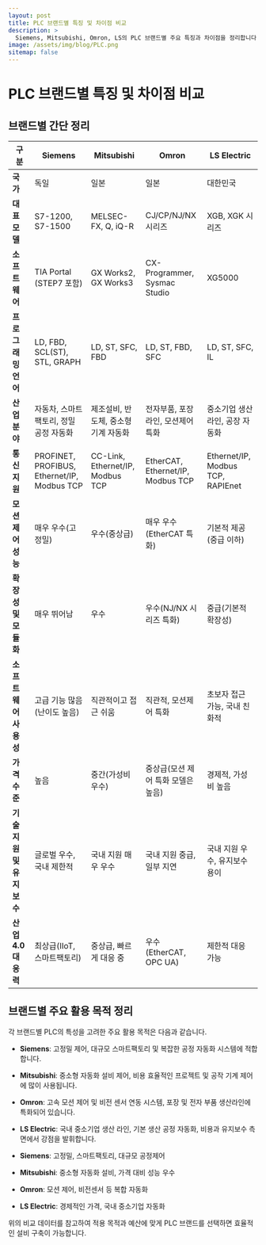 ```yaml
---
layout: post
title: PLC 브랜드별 특징 및 차이점 비교
description: >
  Siemens, Mitsubishi, Omron, LS의 PLC 브랜드별 주요 특징과 차이점을 정리합니다.
image: /assets/img/blog/PLC.png
sitemap: false
---
```


# PLC 브랜드별 특징 및 차이점 비교

## 브랜드별 간단 정리

| 구분               | Siemens                                     | Mitsubishi                       | Omron                             | LS Electric                       |
| ---------------- | ------------------------------------------- | -------------------------------- | --------------------------------- | --------------------------------- |
| **국가**           | 독일                                          | 일본                               | 일본                                | 대한민국                              |
| **대표 모델**        | S7-1200, S7-1500                            | MELSEC-FX, Q, iQ-R               | CJ/CP/NJ/NX 시리즈                   | XGB, XGK 시리즈                      |
| **소프트웨어**        | TIA Portal (STEP7 포함)                       | GX Works2, GX Works3             | CX-Programmer, Sysmac Studio      | XG5000                            |
| **프로그래밍 언어**     | LD, FBD, SCL(ST), STL, GRAPH                | LD, ST, SFC, FBD                 | LD, ST, FBD, SFC                  | LD, ST, SFC, IL                   |
| **산업분야**         | 자동차, 스마트팩토리, 정밀 공정 자동화                      | 제조설비, 반도체, 중소형 기계 자동화            | 전자부품, 포장라인, 모션제어 특화               | 중소기업 생산라인, 공장 자동화                 |
| **통신 지원**        | PROFINET, PROFIBUS, Ethernet/IP, Modbus TCP | CC-Link, Ethernet/IP, Modbus TCP | EtherCAT, Ethernet/IP, Modbus TCP | Ethernet/IP, Modbus TCP, RAPIEnet |
| **모션제어 성능**      | 매우 우수(고정밀)                                  | 우수(중상급)                          | 매우 우수(EtherCAT 특화)                | 기본적 제공(중급 이하)                     |
| **확장성 및 모듈화**    | 매우 뛰어남                                      | 우수                               | 우수(NJ/NX 시리즈 특화)                  | 중급(기본적 확장성)                       |
| **소프트웨어 사용성**    | 고급 기능 많음(난이도 높음)                            | 직관적이고 접근 쉬움                      | 직관적, 모션제어 특화                      | 초보자 접근 가능, 국내 친화적                 |
| **가격 수준**        | 높음                                          | 중간(가성비 우수)                       | 중상급(모션 제어 특화 모델은 높음)              | 경제적, 가성비 높음                       |
| **기술 지원 및 유지보수** | 글로벌 우수, 국내 제한적                              | 국내 지원 매우 우수                      | 국내 지원 중급, 일부 지연                   | 국내 지원 우수, 유지보수 용이                 |
| **산업4.0 대응력**    | 최상급(IIoT, 스마트팩토리)                           | 중상급, 빠르게 대응 중                    | 우수(EtherCAT, OPC UA)              | 제한적 대응 가능                         |

## 브랜드별 주요 활용 목적 정리

각 브랜드별 PLC의 특성을 고려한 주요 활용 목적은 다음과 같습니다.

* **Siemens**: 고정밀 제어, 대규모 스마트팩토리 및 복잡한 공정 자동화 시스템에 적합합니다.

* **Mitsubishi**: 중소형 자동화 설비 제어, 비용 효율적인 프로젝트 및 공작 기계 제어에 많이 사용됩니다.

* **Omron**: 고속 모션 제어 및 비전 센서 연동 시스템, 포장 및 전자 부품 생산라인에 특화되어 있습니다.

* **LS Electric**: 국내 중소기업 생산 라인, 기본 생산 공정 자동화, 비용과 유지보수 측면에서 강점을 발휘합니다.

* **Siemens**: 고정밀, 스마트팩토리, 대규모 공정제어

* **Mitsubishi**: 중소형 자동화 설비, 가격 대비 성능 우수

* **Omron**: 모션 제어, 비전센서 등 복합 자동화

* **LS Electric**: 경제적인 가격, 국내 중소기업 자동화

위의 비교 데이터를 참고하여 적용 목적과 예산에 맞게 PLC 브랜드를 선택하면 효율적인 설비 구축이 가능합니다.
